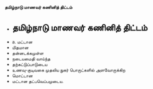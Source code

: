 **தமிழ்நாடு மாணவர் கணினித் திட்டம்**
- # தமிழ்நாடு மாணவர் கணினித் திட்டம்
- a. மட்டான
- மிதமான
- தன்னடக்கமுள்ள
- நடையமைதி வாய்ந்த
- தற்கட்டுப்பாடுடைய
- உணவு-குடிவகை முதலிய நுகர் பொருட்களில் அளவோருக்கிற
- மொட்டான
- மட்டான தட்பவெப்பமுடைய.

